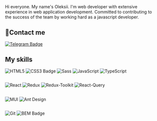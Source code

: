 ##
Hi everyone. My name's Oleksii.  I'm
web developer with extensive experience in web application development. Committed to contributing to the success of the team by working hard as a javascript developer.
## 🔗Сontact me
[![Telegram Badge](https://img.shields.io/badge/Telegram-fff?logo=telegram&logoColor=fff&style=for-the-badge)](https://t.me/oleksii_vvn)

## My skills
![HTML5](https://img.shields.io/badge/HTML5-E34F26?logo=html5&logoColor=fff&style=for-the-badge)
![CSS3 Badge](https://img.shields.io/badge/CSS3-1572B6?logo=css3&logoColor=fff&style=for-the-badge)
![Sass](https://img.shields.io/badge/Sass-C69?logo=sass&logoColor=fff&style=for-the-badge)
![JavaScript](https://img.shields.io/badge/-JavaScript-FFFF00?style=for-the-badge&logo=javascript&logoColor=000)
![TypeScript](https://img.shields.io/badge/-TypeScript-2f74c0?style=for-the-badge&logo=TypeScript&logoColor=000)
##
![React](https://img.shields.io/badge/-React-00BFFF?style=for-the-badge&logo=react&logoColor=000)
![Redux](https://img.shields.io/badge/-Redux-5A009D?style=for-the-badge&logo=redux&logoColor=fff)
![Redux-Toolkit](https://img.shields.io/badge/-Redux_Toolkit-fff?style=for-the-badge&logo=redux&logoColor=5A009D)
![React-Query](https://img.shields.io/badge/-React_Query-fff?style=for-the-badge&logo=redux&logoColor=FF0000)
##
![MUI](https://img.shields.io/badge/MUI-007FFF?logo=mui&logoColor=fff&style=for-the-badge)
![Ant Design](https://img.shields.io/badge/Ant%20Design-0170FE?logo=antdesign&logoColor=fff&style=for-the-badge)
##
![Git](https://img.shields.io/badge/Git-F05032?logo=git&logoColor=fff&style=for-the-badge)
![BEM Badge](https://img.shields.io/badge/BEM-000?logo=bem&logoColor=fff&style=for-the-badge)
